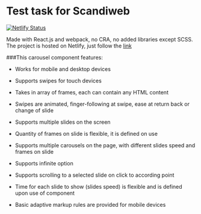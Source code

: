 # Test task for Scandiweb

[![Netlify Status](https://api.netlify.com/api/v1/badges/056063d2-823c-48eb-a2c9-d596a0f554cc/deploy-status)](https://app.netlify.com/sites/scandiweb-react-test/deploys)

Made with React.js and webpack, no CRA, no added libraries except SCSS. The project is hosted on Netlify, just follow the [link](https://scandiweb-react-test.netlify.app/)

###This carousel component features:
* Works for mobile and desktop devices

* Supports swipes for touch devices
* Takes in array of frames, each can contain any HTML content
* Swipes are animated, finger-following at swipe, ease at return back or change of slide
* Supports multiple slides on the screen
* Quantity of frames on slide is flexible, it is defined on use
* Supports multiple carousels on the page, with different slides speed and frames on slide
* Supports infinite option
* Supports scrolling to a selected slide on click to according point
* Time for each slide to show (slides speed) is flexible and is defined upon use of component
* Basic adaptive markup rules are provided for mobile devices
